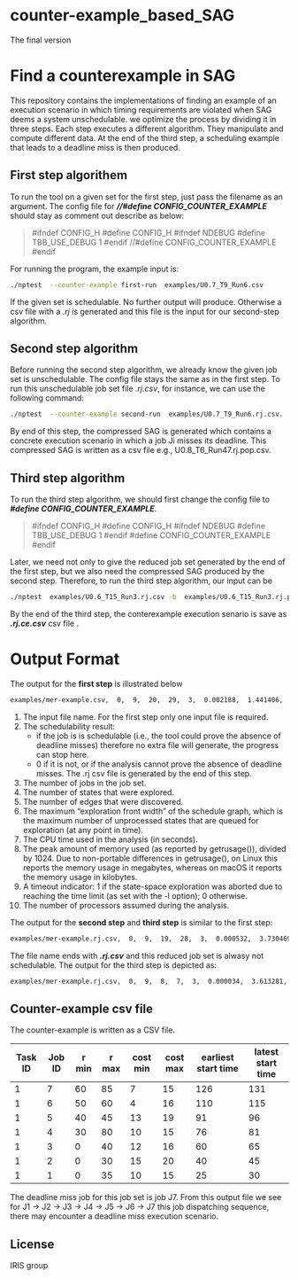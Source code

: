 # counter-example_based_SAG
The final version
# Find a counterexample in SAG

This repository contains the implementations of finding an example of an execution scenario in which timing requirements are violated when SAG deems a system unschedulable. we optimize the process by dividing it in three steps.
Each step executes a different algorithm. They manipulate and compute different data. At the
end of the third step, a scheduling example that leads to a deadline miss is then produced.

## First step algorithem
To run the tool on a given set for the first step, just pass the filename as an argument. The config file for ***//#define CONFIG_COUNTER_EXAMPLE*** should stay as comment out describe as below:

> #ifndef CONFIG_H
> #define CONFIG_H
> #ifndef NDEBUG
> #define TBB_USE_DEBUG 1
> #endif
> //#define CONFIG_COUNTER_EXAMPLE
> #endif

For running the program, the example input is:
```sh
./nptest  --counter-example first-run  examples/U0.7_T9_Run6.csv
```
If the given set is schedulable. No further output will produce. Otherwise a csv file with a *.rj* is generated and this file is the input for our second-step algorithm.

## Second step algorithm
Before running the second step algorithm, we already know the given job set is unschedulable. The config file stays the same as in the first step. To run this unschedulable job set file *.rj.csv*, for instance, we can use the following command:
```sh
./nptest  --counter-example second-run  examples/U0.7_T9_Run6.rj.csv. 
```
By end of this step, the compressed SAG is generated which contains a concrete execution scenario in which a job Ji misses its deadline. This compressed SAG is written as a csv file e.g., U0.8_T6_Run47.rj.pop.csv.


## Third step algorithm
To run the third step algorithm, we should first change the config file to ***#define CONFIG_COUNTER_EXAMPLE***. 
> #ifndef CONFIG_H
> #define CONFIG_H
> #ifndef NDEBUG
> #define TBB_USE_DEBUG 1
> #endif
> #define CONFIG_COUNTER_EXAMPLE
> #endif

Later, we need not only to give the reduced job set generated by the end of the first step, but we also need the compressed SAG produced by the second step. Therefore, to run the third step algorithm, our input can be 
```sh
./nptest  examples/U0.6_T15_Run3.rj.csv -b  examples/U0.6_T15_Run3.rj.pop.csv.
```
By the end of the third step, the conterexample execution senario is save as ***.rj.ce.csv*** csv file .

# Output Format
The output for the **first step** is illustrated below
```sh
examples/mer-example.csv,  0,  9,  20,  29,  3,  0.002188,  1.441406,  0,  1
```

1. The input file name. For the first step only one input file is required.
2.  The schedulability result:
    -  if the job is is schedulable (i.e., the tool could prove the absence of deadline misses) therefore no extra file will generate, the progress can stop here.
    - 0 if it is not, or if the analysis cannot prove the absence of deadline misses. The .rj csv file is generated by the end of this step.
3. The number of jobs in the job set.
4. The number of states that were explored.
5. The number of edges that were discovered.
6. The maximum “exploration front width” of the schedule graph, which is the maximum number of unprocessed states that are queued for exploration (at any point in time).
7. The CPU time used in the analysis (in seconds).
8. The peak amount of memory used (as reported by getrusage()), divided by 1024. Due to non-portable differences in getrusage(), on Linux this reports the memory usage in megabytes, whereas on macOS it reports the memory usage in kilobytes.
9. A timeout indicator: 1 if the state-space exploration was aborted due to reaching the time limit (as set with the -l option); 0 otherwise.
10. The number of processors assumed during the analysis.

The output for the **second step**  and  **third step** is similar to the first step:
```sh
examples/mer-example.rj.csv,  0,  9,  19,  28,  3,  0.000532,  3.730469,  0,  1
```
The file name ends with ***.rj.csv***  and this reduced job set is alwasy not schedulable. The output for the third step is depicted as:
```sh
examples/mer-example.rj.csv,  0,  9,  8,  7,  3,  0.000034,  3.613281,  0,  1
```

## Counter-example csv file

The counter-example is written as a CSV file. 

| Task ID |  Job ID |  r min |  r max | cost min | cost max | earliest start time |latest start time |
| ------ | ------ | ------ | ------ | ------ | ------ | ------ | ------ |
|1	     |7	      |   60   |85	    |7	     |15	  |126	   |131     |
|1	     |6	     |50	   |60	    |4	     |16	  |110	   |115     |
|1	     |5	     |40	   |45	    |13	     |19	  |91	   |96      |
|1	     |4	     |30	   |80	    |10	     |15	  |76	   |81      |
|1	     |3		 |0	       |40	    |12	     |16	  |60	   |65      |
|1	     |2	     |0	       |30	    |15	     |20	  |40	   |45      |
|1	     |1	     |0	       |35	    |10	     |15	  |25	   |30      |

The deadline miss job for this job set is job J7. From this output file we see for J1 -> J2 -> J3 -> J4 -> J5 -> J6 -> J7 this job dispatching sequence, there may encounter a deadline miss execution scenario.
 
## License
IRIS group

